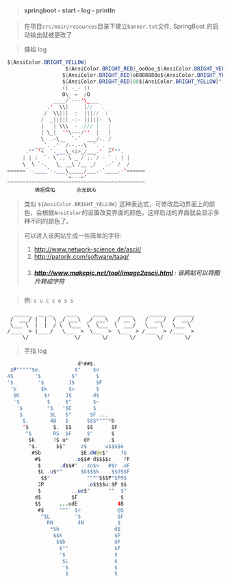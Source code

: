 > #### springboot - start - log - println

> 在项目`src/main/resources`目录下建立`banner.txt`文件, SpringBoot 的启动输出就被更改了

> 佛祖 log

```java
${AnsiColor.BRIGHT_YELLOW}
                   ${AnsiColor.BRIGHT_RED}_ooOoo_${AnsiColor.BRIGHT_YELLOW}
                  ${AnsiColor.BRIGHT_RED}o8888888o${AnsiColor.BRIGHT_YELLOW}
                  ${AnsiColor.BRIGHT_RED}88${AnsiColor.BRIGHT_YELLOW}" . "${AnsiColor.BRIGHT_RED}88${AnsiColor.BRIGHT_YELLOW}
                  (| -_- |)
                  O\  =  /O
               ____/`---'\____
             .'  \\|     |//  `.
            /  \\|||  :  |||//  \
           /  _||||| -:- |||||-  \
           |   | \\\  -  /// |   |
           | \_|  ''\---/''  |   |
           \  .-\__  `-`  ___/-. /
         ___`. .'  /--.--\  `. . __
      ."" '<  `.___\_<|>_/___.'  >'"".
     | | :  `- \`.;`\ _ /`;.`/ - ` : | |
     \  \ `-.   \_ __\ /__ _/   .-` /  /
======`-.____`-.___\_____/___.-`____.-'======
                   `=---='
^^^^^^^^^^^^^^^^^^^^^^^^^^^^^^^^^^^^^^^^^^^^^
         佛祖保佑       永无BUG
```

> 类似 `${AnsiColor.BRIGHT_YELLOW}` 这种表达式，可修改启动界面上的颜色，会根据`AnsiColor`的设置改变界面的颜色，这样启动的界面就会显示多种不同的颜色了。

> 可以进入该网站生成一些简单的字符: 
>
> 1. http://www.network-science.de/ascii/
> 2. <http://patorjk.com/software/taag/>
> 3. ##### http://www.makepic.net/tool/image2ascii.html : **该网站可以将图片转成字符**

> 例: `s u c c e s s`

```text
  ______  __ __    ____     ____     ____     ______   ______
 /  ___/ |  |  \ _/ ___\  _/ ___\  _/ __ \   /  ___/  /  ___/
 \___ \  |  |  / \  \___  \  \___  \  ___/   \___ \   \___ \ 
/____  > |____/   \___  >  \___  >  \___  > /____  > /____  >
     \/               \/       \/       \/       \/       \/ 
```

> 手指 log

```java
                       d*##$.
 zP"""""$e.           $"    $o
4$       '$          $"      $
'$        '$        J$       $F
 'b        $k       $>       $
  $K        $r     J$       d$
  '$         $     $"       $~
   '$        "$   '$E       $
    $         $L   $"      $F ...
     $.       4B   $      $$$*"""*b
     '$        $.  $$     $$      $F
      "$       RS  $F     $"      $
       $k      ?$ u*     dF      .$
       ^$.      $$"     z$      u$$$$e
        #Sb             $E.dW@e$"    ?$
         #$           .o$$# d$$$$c    ?F
          $      .d$$#" . zo$>   #$r .uF
          $L .u$*"      $&$$$k   .$$d$$F
           $$"            ""^"$$$P"$P9$
          JP              .o$$$$u:$P $$
          $          ..ue$"      ""  $"
         d$          $F              $
         $$      ...udE             4B
          #$     """` $r            @$
           ^$L        '$            $F
             RN        4N           $
              *Sb                  d$
               $$k                 $F
                $$b                $F
                 $""               $F
                 '$                $
                  $L               $
                  '$               $
                   $               $
                   
```

